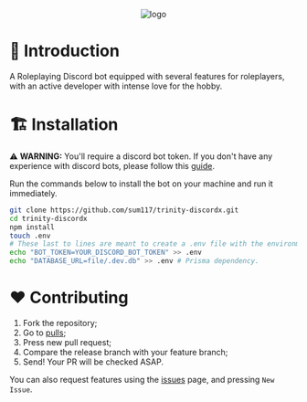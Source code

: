 <p align="center">
<img src="https://cdn.discordapp.com/attachments/1021331230052073482/1028842246403002388/trinity-banner.png" alt="logo">
</p>

# 📖 Introduction

A Roleplaying Discord bot equipped with several features for roleplayers, with an active developer with intense love for the hobby.

# 🏗 Installation

⚠️ **WARNING:** You'll require a discord bot token. If you don't have any experience with discord bots, please follow this [guide](https://discordjs.guide/preparations/setting-up-a-bot-application.html#creating-your-bot).

Run the commands below to install the bot on your machine and run it immediately.

```sh
git clone https://github.com/sum117/trinity-discordx.git
cd trinity-discordx
npm install
touch .env
# These last to lines are meant to create a .env file with the environment variables required to start a discord bot application. Remember to replace "YOUR_DISCORD_BOT_TOKEN" with an actual token, and do not share it with anyone.
echo "BOT_TOKEN=YOUR_DISCORD_BOT_TOKEN" >> .env
echo "DATABASE_URL=file/.dev.db" >> .env # Prisma dependency.
```

# ❤️ Contributing

1.  Fork the repository;
2.  Go to [pulls](https://github.com/sum117/trinity-discordx/pulls);
3.  Press new pull request;
4.  Compare the release branch with your feature branch;
5.  Send! Your PR will be checked ASAP.

You can also request features using the [issues](https://github.com/sum117/trinity-discordx/issues) page, and pressing `New Issue`.
